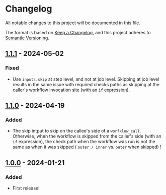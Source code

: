 # Changelog

All notable changes to this project will be documented in this file.

The format is based on [Keep a Changelog](https://keepachangelog.com/en/1.1.0/),
and this project adheres to [Semantic Versioning](https://semver.org/spec/v2.0.0.html).

## [1.1.1] - 2024-05-02

### Fixed

- Use `inputs.skip` at step level, and not at job level. Skipping at job level results in the same issue with
  required checks paths as skipping at the caller's workflow invocation site (with an `if` expression).

## [1.1.0] - 2024-04-19

### Added

- The skip intput to skip on the callee's side of a `worfklow_call`. Otherwise, when the workflow is skipped from
  the caller's side (with an `if` expression), the check path when the workflow was run is not the same as when
  it was skipped ( `outer / inner` vs. `outer` when skipped) !

## [1.0.0] - 2024-01-21

### Added

- First release!

[1.1.1]: https://github.com/infrastructure-blocks/typescript-build-workflow/compare/v1.1.0...v1.1.1
[1.1.0]: https://github.com/infrastructure-blocks/typescript-build-workflow/compare/v1.0.0...v1.1.0
[1.0.0]: https://github.com/infrastructure-blocks/typescript-build-workflow/releases/tag/v1.0.0
